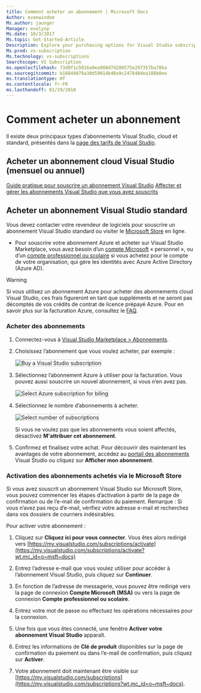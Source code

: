 ```yaml
---
title: Comment acheter un abonnement | Microsoft Docs
Author: evanwindom
Ms.author: jaunger
Manager: evelynp
Ms.date: 10/3/2017
Ms.topic: Get-Started-Article
Description: Explore your purchasing options for Visual Studio subscriptions
Ms.prod: vs-subscription
Ms.technology: vs-subscriptions
Searchscope: VS Subscription
ms.openlocfilehash: 73d0f1c5016a9ea908d7d280575e297357ba78ba
ms.sourcegitcommit: b18844078a30d59014b48a9c247848dea188b0ee
ms.translationtype: HT
ms.contentlocale: fr-FR
ms.lasthandoff: 01/29/2018
---
```

# <a name="how-to-buy-a-subscription"></a>Comment acheter un abonnement
Il existe deux principaux types d’abonnements Visual Studio, cloud et standard, présentés dans la [page des tarifs de Visual Studio](https://www.visualstudio.com/vs/pricing/).

## <a name="buy-visual-studio-cloud-subscriptions-either-monthly-or-annual"></a>Acheter un abonnement cloud Visual Studio (mensuel ou annuel) 

[Guide pratique pour souscrire un abonnement Visual Studio](/vsts/billing/vs-subscriptions/buy-vs-subscriptions)
[Affecter et gérer les abonnements Visual Studio que vous avez souscrits](/vsts/billing/vs-subscriptions/manage-vs-subscriptions)

## <a name="buy-visual-studio-standard-subscriptions"></a>Acheter un abonnement Visual Studio standard
Vous devez contacter votre revendeur de logiciels pour souscrire un abonnement Visual Studio standard ou visiter le [Microsoft Store](https://www.microsoft.com/store) en ligne.

*   Pour souscrire votre abonnement Azure et acheter sur Visual Studio Marketplace, vous avez besoin d’un [compte Microsoft](https://www.microsoft.com/account) « personnel », ou d’un [compte professionnel ou scolaire](/azure/active-directory/sign-up-organization) si vous achetez pour le compte de votre organisation, qui gère les identités avec Azure Active Directory (Azure AD).

> [!WARNING]
> Si vous utilisez un abonnement Azure pour acheter des abonnements cloud Visual Studio, ces frais figureront en tant que suppléments et ne seront pas décomptés de vos crédits de contrat de licence prépayé Azure. Pour en savoir plus sur la facturation Azure, consultez le [FAQ](/vsts/billing/faq-azure-billing).  

### <a name="buy-subscriptions"></a>Acheter des abonnements


1.  Connectez-vous à [Visual Studio Marketplace > Abonnements](https://marketplace.visualstudio.com/subscriptions).

2.  Choisissez l’abonnement que vous voulez acheter, par exemple :

    <img alt="Buy a Visual Studio subscription" src="_img/buy-vs-subscriptions/buy-vs-sub-start.png" style="border: 1px solid #CCCCCC" />

3.  Sélectionnez l’abonnement Azure à utiliser pour la facturation.
Vous pouvez aussi souscrire un nouvel abonnement, si vous n’en avez pas.

    <img alt="Select Azure subscription for biling" src="_img/buy-vs-subscriptions/buy-vs-sub-Azure-sub.png" style="border: 1px solid #CCCCCC" />

4.  Sélectionnez le nombre d’abonnements à acheter.

    <img alt="Select number of subscriptions" src="_img/buy-vs-subscriptions/buy-vs-sub-users.png" style="border: 1px solid #CCCCCC" />

    Si vous ne voulez pas que les abonnements vous soient affectés, désactivez **M'attribuer cet abonnement**.

5.  Confirmez et finalisez votre achat. Pour découvrir dès maintenant les avantages de votre abonnement, accédez au [portail des abonnements](https://my.visualstudio.com?wt.mc_id=o~msft~docs) Visual Studio ou cliquez sur **Afficher mon abonnement**.


### <a name="activating-subscriptions-purchased-through-the-microsoft-store"></a>Activation des abonnements achetés via le Microsoft Store

Si vous avez souscrit un abonnement Visual Studio sur Microsoft Store, vous pouvez commencer les étapes d’activation à partir de la page de confirmation ou de l’e-mail de confirmation du paiement. Remarque : Si vous n’avez pas reçu d’e-mail, vérifiez votre adresse e-mail et recherchez dans vos dossiers de courriers indésirables.

Pour activer votre abonnement : 

1. Cliquez sur **Cliquez ici pour vous connecter**. Vous êtes alors redirigé vers [https://my.visualstudio.com/subscriptions/activate](https://my.visualstudio.com/subscriptions/activate?wt.mc_id=o~msft~docs)

2. Entrez l’adresse e-mail que vous voulez utiliser pour accéder à l’abonnement Visual Studio, puis cliquez sur **Continuer**.

3. En fonction de l’adresse de messagerie, vous pouvez être redirigé vers la page de connexion **Compte Microsoft (MSA)** ou vers la page de connexion **Compte professionnel ou scolaire**. 

4. Entrez votre mot de passe ou effectuez les opérations nécessaires pour la connexion.
5. Une fois que vous êtes connecté, une fenêtre **Activer votre abonnement Visual Studio** apparaît.
6. Entrez les informations de **Clé de produit** disponibles sur la page de confirmation du paiement ou dans l’e-mail de confirmation, puis cliquez sur **Activer**.

7. Votre abonnement doit maintenant être visible sur [https://my.visualstudio.com/subscriptions](https://my.visualstudio.com/subscriptions?wt.mc_id=o~msft~docs).